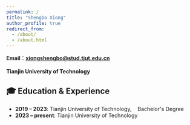 ```yaml
---
permalink: /
title: "Shengbo Xiong"
author_profile: true
redirect_from: 
  - /about/
  - /about.html
---
```


**Email**：**xiongshengbo@stud.tjut.edu.cn** <br>  
**Tianjin University of Technology**  <br>

## 🎓 Education & Experience

- **2019 – 2023**: Tianjin University of Technology, &nbsp;&nbsp; Bachelor's Degree  
- **2023 – present**: Tianjin University of Technology

